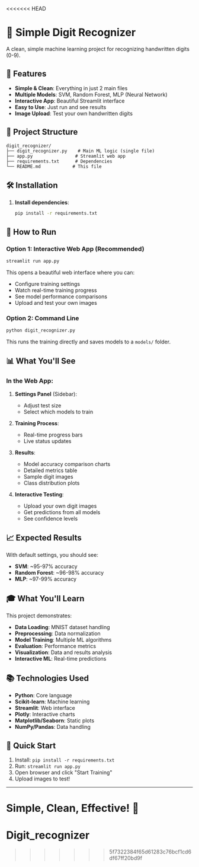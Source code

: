<<<<<<< HEAD
# 🔢 Simple Digit Recognizer

A clean, simple machine learning project for recognizing handwritten digits (0-9).

## 🚀 Features

- **Simple & Clean**: Everything in just 2 main files
- **Multiple Models**: SVM, Random Forest, MLP (Neural Network)
- **Interactive App**: Beautiful Streamlit interface
- **Easy to Use**: Just run and see results
- **Image Upload**: Test your own handwritten digits

## 📁 Project Structure

```
digit_recognizer/
├── digit_recognizer.py    # Main ML logic (single file)
├── app.py                # Streamlit web app
├── requirements.txt      # Dependencies
└── README.md            # This file
```

## 🛠️ Installation

1. **Install dependencies**:
   ```bash
   pip install -r requirements.txt
   ```

## 🎯 How to Run

### Option 1: Interactive Web App (Recommended)

```bash
streamlit run app.py
```

This opens a beautiful web interface where you can:
- Configure training settings
- Watch real-time training progress
- See model performance comparisons
- Upload and test your own images

### Option 2: Command Line

```bash
python digit_recognizer.py
```

This runs the training directly and saves models to a `models/` folder.

## 📊 What You'll See

### In the Web App:

1. **Settings Panel** (Sidebar):
   - Adjust test size
   - Select which models to train

2. **Training Process**:
   - Real-time progress bars
   - Live status updates

3. **Results**:
   - Model accuracy comparison charts
   - Detailed metrics table
   - Sample digit images
   - Class distribution plots

4. **Interactive Testing**:
   - Upload your own digit images
   - Get predictions from all models
   - See confidence levels

## 📈 Expected Results

With default settings, you should see:
- **SVM**: ~95-97% accuracy
- **Random Forest**: ~96-98% accuracy  
- **MLP**: ~97-99% accuracy

## 🎓 What You'll Learn

This project demonstrates:
- **Data Loading**: MNIST dataset handling
- **Preprocessing**: Data normalization
- **Model Training**: Multiple ML algorithms
- **Evaluation**: Performance metrics
- **Visualization**: Data and results analysis
- **Interactive ML**: Real-time predictions

## 📚 Technologies Used

- **Python**: Core language
- **Scikit-learn**: Machine learning
- **Streamlit**: Web interface
- **Plotly**: Interactive charts
- **Matplotlib/Seaborn**: Static plots
- **NumPy/Pandas**: Data handling

## 🚀 Quick Start

1. Install: `pip install -r requirements.txt`
2. Run: `streamlit run app.py`
3. Open browser and click "Start Training"
4. Upload images to test!

---

**Simple, Clean, Effective! 🎉** 
=======
# Digit_recognizer
>>>>>>> 5f7322384f65d61283c76bcf1cd6df67ff20bd9f
